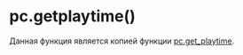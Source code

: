 # pc.getplaytime()
Данная функция является копией функции [pc.get_playtime](../pc/pc.get_playtime.md).